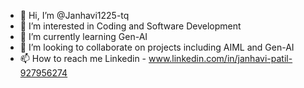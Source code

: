 - 👋 Hi, I’m @Janhavi1225-tq
- 👀 I’m interested in Coding and Software Development
- 🌱 I’m currently learning Gen-AI
- 💞️ I’m looking to collaborate on projects including AIML and Gen-AI
- 📫 How to reach me Linkedin - www.linkedin.com/in/janhavi-patil-927956274


<!---
Janhavi1225-tq/Janhavi1225-tq is a ✨ special ✨ repository because its `README.md` (this file) appears on your GitHub profile.
You can click the Preview link to take a look at your changes.
--->
